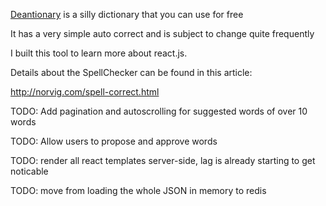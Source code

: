 [Deantionary](http://deantionary.com/) is a silly dictionary that you can use for free

It has a very simple auto correct and is subject to change quite frequently

I built this tool to learn more about react.js.

Details about the SpellChecker can be found in this article:

http://norvig.com/spell-correct.html 

TODO: Add pagination and autoscrolling for suggested words of over 10 words

TODO: Allow users to propose and approve words

TODO: render all react templates server-side, lag is already starting to get noticable

TODO: move from loading the whole JSON in memory to redis 
